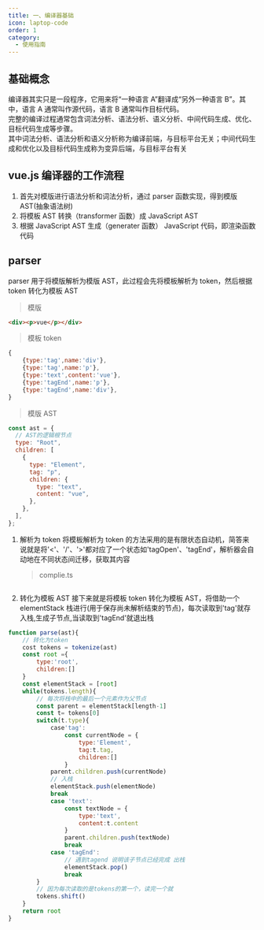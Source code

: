 ```yaml
---
title: 一、编译器基础
icon: laptop-code
order: 1
category:
  - 使用指南
---
```


## 基础概念

编译器其实只是一段程序，它用来将“一种语言 A”翻译成“另外一种语言 B”。其中，语言 A 通常叫作源代码，语言 B 通常叫作目标代码。  
完整的编译过程通常包含词法分析、语法分析、语义分析、中间代码生成、优化、目标代码生成等步骤。  
其中词法分析、语法分析和语义分析称为编译前端，与目标平台无关；中间代码生成和优化以及目标代码生成称为变异后端，与目标平台有关

## vue.js 编译器的工作流程

1. 首先对模版进行语法分析和词法分析，通过 parser 函数实现，得到模版 AST(抽象语法树)
2. 将模板 AST 转换（transformer 函数）成 JavaScript AST
3. 根据 JavaScript AST 生成（generater 函数） JavaScript 代码，即渲染函数代码

## parser

parser 用于将模版解析为模版 AST，此过程会先将模板解析为 token，然后根据 token 转化为模板 AST

> 模版

```html
<div><p>vue</p></div>
```

> 模板 token

```js
{
    {type:'tag',name:'div'},
    {type:'tag',name:'p'},
    {type:'text',content:'vue'},
    {type:'tagEnd',name:'p'},
    {type:'tagEnd',name:'div'},
}
```

> 模版 AST

```js
const ast = {
  // AST的逻辑根节点
  type: "Root",
  children: [
    {
      type: "Element",
      tag: "p",
      children: {
        type: "text",
        content: "vue",
      },
    },
  ],
};
```

1.  解析为 token
    将模板解析为 token 的方法采用的是有限状态自动机，简答来说就是将'<'、'/'、'>'都对应了一个状态如'tagOpen'、'tagEnd'，解析器会自动地在不同状态间迁移，获取其内容

    > complie.ts

    ```ts
    
    ```

2.  转化为模板 AST
    接下来就是将模板 token 转化为模板 AST，将借助一个 elementStack 栈进行(用于保存尚未解析结束的节点)，每次读取到'tag'就存入栈,生成子节点,当读取到'tagEnd'就退出栈

```js
function parse(ast){
    // 转化为token
    cost tokens = tokenize(ast)
    const root ={
        type:'root',
        children:[]
    }
    const elementStack = [root]
    while(tokens.length){
        // 每次将栈中的最后一个元素作为父节点
        const parent = elementStack[length-1]
        const t= tokens[0]
        switch(t.type){
            case'tag':
                const currentNode = {
                    type:'Element',
                    tag:t.tag,
                    children:[]
                }
            parent.children.push(currentNode)
            // 入栈
            elementStack.push(elementNode)
            break
            case 'text':
                const textNode = {
                    type:'text',
                    content:t.content
                }
                parent.children.push(textNode)
                break
            case 'tagEnd':
                // 遇到tagend 说明该子节点已经完成 出栈
                elementStack.pop()
                break
        }
        // 因为每次读取的是tokens的第一个，读完一个就
        tokens.shift()
    }
    return root
}
```
